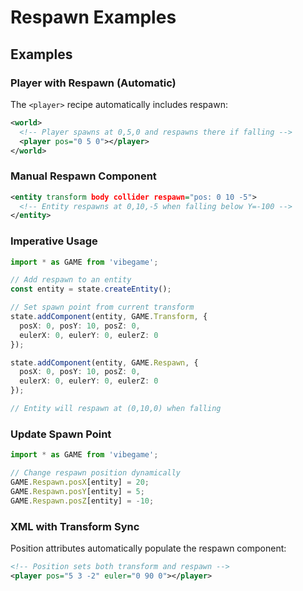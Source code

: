 # Respawn Examples

## Examples

### Player with Respawn (Automatic)

The `<player>` recipe automatically includes respawn:

```xml
<world>
  <!-- Player spawns at 0,5,0 and respawns there if falling -->
  <player pos="0 5 0"></player>
</world>
```

### Manual Respawn Component

```xml
<entity transform body collider respawn="pos: 0 10 -5">
  <!-- Entity respawns at 0,10,-5 when falling below Y=-100 -->
</entity>
```

### Imperative Usage

```typescript
import * as GAME from 'vibegame';

// Add respawn to an entity
const entity = state.createEntity();

// Set spawn point from current transform
state.addComponent(entity, GAME.Transform, {
  posX: 0, posY: 10, posZ: 0,
  eulerX: 0, eulerY: 0, eulerZ: 0
});

state.addComponent(entity, GAME.Respawn, {
  posX: 0, posY: 10, posZ: 0,
  eulerX: 0, eulerY: 0, eulerZ: 0
});

// Entity will respawn at (0,10,0) when falling
```

### Update Spawn Point

```typescript
import * as GAME from 'vibegame';

// Change respawn position dynamically
GAME.Respawn.posX[entity] = 20;
GAME.Respawn.posY[entity] = 5;
GAME.Respawn.posZ[entity] = -10;
```

### XML with Transform Sync

Position attributes automatically populate the respawn component:

```xml
<!-- Position sets both transform and respawn -->
<player pos="5 3 -2" euler="0 90 0"></player>
```